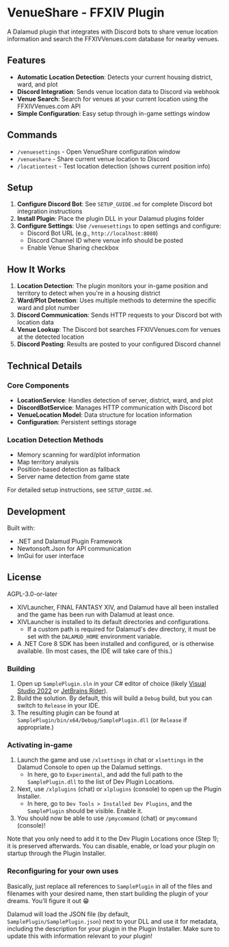 # VenueShare - FFXIV Plugin

A Dalamud plugin that integrates with Discord bots to share venue location information and search the FFXIVVenues.com database for nearby venues.

## Features

- **Automatic Location Detection**: Detects your current housing district, ward, and plot
- **Discord Integration**: Sends venue location data to Discord via webhook
- **Venue Search**: Search for venues at your current location using the FFXIVVenues.com API
- **Simple Configuration**: Easy setup through in-game settings window

## Commands

- `/venuesettings` - Open VenueShare configuration window
- `/venueshare` - Share current venue location to Discord
- `/locationtest` - Test location detection (shows current position info)

## Setup

1. **Configure Discord Bot**: See `SETUP_GUIDE.md` for complete Discord bot integration instructions
2. **Install Plugin**: Place the plugin DLL in your Dalamud plugins folder
3. **Configure Settings**: Use `/venuesettings` to open settings and configure:
   - Discord Bot URL (e.g., `http://localhost:8080`)
   - Discord Channel ID where venue info should be posted
   - Enable Venue Sharing checkbox

## How It Works

1. **Location Detection**: The plugin monitors your in-game position and territory to detect when you're in a housing district
2. **Ward/Plot Detection**: Uses multiple methods to determine the specific ward and plot number
3. **Discord Communication**: Sends HTTP requests to your Discord bot with location data
4. **Venue Lookup**: The Discord bot searches FFXIVVenues.com for venues at the detected location
5. **Discord Posting**: Results are posted to your configured Discord channel

## Technical Details

### Core Components

- **LocationService**: Handles detection of server, district, ward, and plot
- **DiscordBotService**: Manages HTTP communication with Discord bot
- **VenueLocation Model**: Data structure for location information
- **Configuration**: Persistent settings storage

### Location Detection Methods

- Memory scanning for ward/plot information
- Map territory analysis
- Position-based detection as fallback
- Server name detection from game state

For detailed setup instructions, see `SETUP_GUIDE.md`.

## Development

Built with:
- .NET and Dalamud Plugin Framework
- Newtonsoft.Json for API communication
- ImGui for user interface

## License

AGPL-3.0-or-later

* XIVLauncher, FINAL FANTASY XIV, and Dalamud have all been installed and the game has been run with Dalamud at least once.
* XIVLauncher is installed to its default directories and configurations.
  * If a custom path is required for Dalamud's dev directory, it must be set with the `DALAMUD_HOME` environment variable.
* A .NET Core 8 SDK has been installed and configured, or is otherwise available. (In most cases, the IDE will take care of this.)

### Building

1. Open up `SamplePlugin.sln` in your C# editor of choice (likely [Visual Studio 2022](https://visualstudio.microsoft.com) or [JetBrains Rider](https://www.jetbrains.com/rider/)).
2. Build the solution. By default, this will build a `Debug` build, but you can switch to `Release` in your IDE.
3. The resulting plugin can be found at `SamplePlugin/bin/x64/Debug/SamplePlugin.dll` (or `Release` if appropriate.)

### Activating in-game

1. Launch the game and use `/xlsettings` in chat or `xlsettings` in the Dalamud Console to open up the Dalamud settings.
    * In here, go to `Experimental`, and add the full path to the `SamplePlugin.dll` to the list of Dev Plugin Locations.
2. Next, use `/xlplugins` (chat) or `xlplugins` (console) to open up the Plugin Installer.
    * In here, go to `Dev Tools > Installed Dev Plugins`, and the `SamplePlugin` should be visible. Enable it.
3. You should now be able to use `/pmycommand` (chat) or `pmycommand` (console)!

Note that you only need to add it to the Dev Plugin Locations once (Step 1); it is preserved afterwards. You can disable, enable, or load your plugin on startup through the Plugin Installer.

### Reconfiguring for your own uses

Basically, just replace all references to `SamplePlugin` in all of the files and filenames with your desired name, then start building the plugin of your dreams. You'll figure it out 😁

Dalamud will load the JSON file (by default, `SamplePlugin/SamplePlugin.json`) next to your DLL and use it for metadata, including the description for your plugin in the Plugin Installer. Make sure to update this with information relevant to _your_ plugin!
